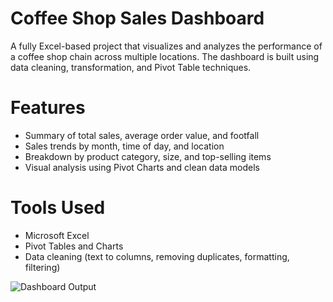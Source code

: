 # Coffee Shop Sales Dashboard
A fully Excel-based project that visualizes and analyzes the performance of a coffee shop chain across multiple locations. The dashboard is built using data cleaning, transformation, and Pivot Table techniques.

# Features
- Summary of total sales, average order value, and footfall
- Sales trends by month, time of day, and location
- Breakdown by product category, size, and top-selling items
- Visual analysis using Pivot Charts and clean data models

# Tools Used
- Microsoft Excel
- Pivot Tables and Charts
- Data cleaning (text to columns, removing duplicates, formatting, filtering)

![Dashboard Output](https://github.com/user-attachments/assets/375b9ffc-0644-4746-a355-a7e2aef3d3e4)
